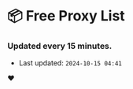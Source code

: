 # :package: Free Proxy List
### Updated every 15 minutes.

- Last updated: `2024-10-15 04:41`

:heart:
